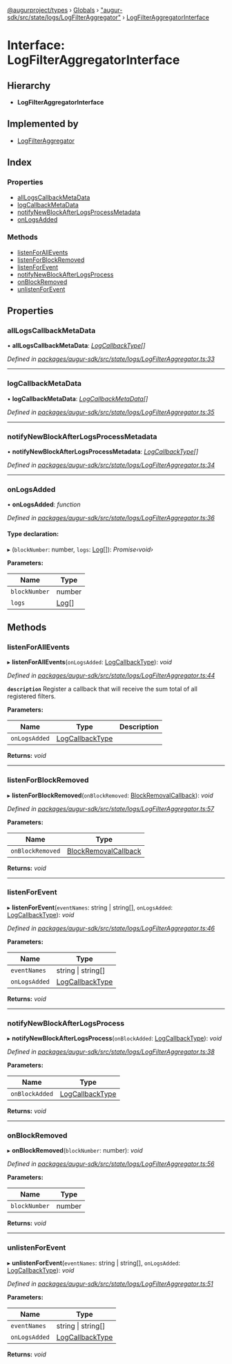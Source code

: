 [@augurproject/types](../README.md) › [Globals](../globals.md) › ["augur-sdk/src/state/logs/LogFilterAggregator"](../modules/_augur_sdk_src_state_logs_logfilteraggregator_.md) › [LogFilterAggregatorInterface](_augur_sdk_src_state_logs_logfilteraggregator_.logfilteraggregatorinterface.md)

# Interface: LogFilterAggregatorInterface

## Hierarchy

* **LogFilterAggregatorInterface**

## Implemented by

* [LogFilterAggregator](../classes/_augur_sdk_src_state_logs_logfilteraggregator_.logfilteraggregator.md)

## Index

### Properties

* [allLogsCallbackMetaData](_augur_sdk_src_state_logs_logfilteraggregator_.logfilteraggregatorinterface.md#alllogscallbackmetadata)
* [logCallbackMetaData](_augur_sdk_src_state_logs_logfilteraggregator_.logfilteraggregatorinterface.md#logcallbackmetadata)
* [notifyNewBlockAfterLogsProcessMetadata](_augur_sdk_src_state_logs_logfilteraggregator_.logfilteraggregatorinterface.md#notifynewblockafterlogsprocessmetadata)
* [onLogsAdded](_augur_sdk_src_state_logs_logfilteraggregator_.logfilteraggregatorinterface.md#onlogsadded)

### Methods

* [listenForAllEvents](_augur_sdk_src_state_logs_logfilteraggregator_.logfilteraggregatorinterface.md#listenforallevents)
* [listenForBlockRemoved](_augur_sdk_src_state_logs_logfilteraggregator_.logfilteraggregatorinterface.md#listenforblockremoved)
* [listenForEvent](_augur_sdk_src_state_logs_logfilteraggregator_.logfilteraggregatorinterface.md#listenforevent)
* [notifyNewBlockAfterLogsProcess](_augur_sdk_src_state_logs_logfilteraggregator_.logfilteraggregatorinterface.md#notifynewblockafterlogsprocess)
* [onBlockRemoved](_augur_sdk_src_state_logs_logfilteraggregator_.logfilteraggregatorinterface.md#onblockremoved)
* [unlistenForEvent](_augur_sdk_src_state_logs_logfilteraggregator_.logfilteraggregatorinterface.md#unlistenforevent)

## Properties

###  allLogsCallbackMetaData

• **allLogsCallbackMetaData**: *[LogCallbackType](../modules/_augur_sdk_src_state_logs_logfilteraggregator_.md#logcallbacktype)[]*

*Defined in [packages/augur-sdk/src/state/logs/LogFilterAggregator.ts:33](https://github.com/AugurProject/augur/blob/88b6e76efb/packages/augur-sdk/src/state/logs/LogFilterAggregator.ts#L33)*

___

###  logCallbackMetaData

• **logCallbackMetaData**: *[LogCallbackMetaData](_augur_sdk_src_state_logs_logfilteraggregator_.logcallbackmetadata.md)[]*

*Defined in [packages/augur-sdk/src/state/logs/LogFilterAggregator.ts:35](https://github.com/AugurProject/augur/blob/88b6e76efb/packages/augur-sdk/src/state/logs/LogFilterAggregator.ts#L35)*

___

###  notifyNewBlockAfterLogsProcessMetadata

• **notifyNewBlockAfterLogsProcessMetadata**: *[LogCallbackType](../modules/_augur_sdk_src_state_logs_logfilteraggregator_.md#logcallbacktype)[]*

*Defined in [packages/augur-sdk/src/state/logs/LogFilterAggregator.ts:34](https://github.com/AugurProject/augur/blob/88b6e76efb/packages/augur-sdk/src/state/logs/LogFilterAggregator.ts#L34)*

___

###  onLogsAdded

• **onLogsAdded**: *function*

*Defined in [packages/augur-sdk/src/state/logs/LogFilterAggregator.ts:36](https://github.com/AugurProject/augur/blob/88b6e76efb/packages/augur-sdk/src/state/logs/LogFilterAggregator.ts#L36)*

#### Type declaration:

▸ (`blockNumber`: number, `logs`: [Log](_augur_types_types_logs_.log.md)[]): *Promise‹void›*

**Parameters:**

Name | Type |
------ | ------ |
`blockNumber` | number |
`logs` | [Log](_augur_types_types_logs_.log.md)[] |

## Methods

###  listenForAllEvents

▸ **listenForAllEvents**(`onLogsAdded`: [LogCallbackType](../modules/_augur_sdk_src_state_logs_logfilteraggregator_.md#logcallbacktype)): *void*

*Defined in [packages/augur-sdk/src/state/logs/LogFilterAggregator.ts:44](https://github.com/AugurProject/augur/blob/88b6e76efb/packages/augur-sdk/src/state/logs/LogFilterAggregator.ts#L44)*

**`description`** Register a callback that will receive the sum total of all registered filters.

**Parameters:**

Name | Type | Description |
------ | ------ | ------ |
`onLogsAdded` | [LogCallbackType](../modules/_augur_sdk_src_state_logs_logfilteraggregator_.md#logcallbacktype) |   |

**Returns:** *void*

___

###  listenForBlockRemoved

▸ **listenForBlockRemoved**(`onBlockRemoved`: [BlockRemovalCallback](../modules/_augur_sdk_src_state_logs_logfilteraggregator_.md#blockremovalcallback)): *void*

*Defined in [packages/augur-sdk/src/state/logs/LogFilterAggregator.ts:57](https://github.com/AugurProject/augur/blob/88b6e76efb/packages/augur-sdk/src/state/logs/LogFilterAggregator.ts#L57)*

**Parameters:**

Name | Type |
------ | ------ |
`onBlockRemoved` | [BlockRemovalCallback](../modules/_augur_sdk_src_state_logs_logfilteraggregator_.md#blockremovalcallback) |

**Returns:** *void*

___

###  listenForEvent

▸ **listenForEvent**(`eventNames`: string | string[], `onLogsAdded`: [LogCallbackType](../modules/_augur_sdk_src_state_logs_logfilteraggregator_.md#logcallbacktype)): *void*

*Defined in [packages/augur-sdk/src/state/logs/LogFilterAggregator.ts:46](https://github.com/AugurProject/augur/blob/88b6e76efb/packages/augur-sdk/src/state/logs/LogFilterAggregator.ts#L46)*

**Parameters:**

Name | Type |
------ | ------ |
`eventNames` | string &#124; string[] |
`onLogsAdded` | [LogCallbackType](../modules/_augur_sdk_src_state_logs_logfilteraggregator_.md#logcallbacktype) |

**Returns:** *void*

___

###  notifyNewBlockAfterLogsProcess

▸ **notifyNewBlockAfterLogsProcess**(`onBlockAdded`: [LogCallbackType](../modules/_augur_sdk_src_state_logs_logfilteraggregator_.md#logcallbacktype)): *void*

*Defined in [packages/augur-sdk/src/state/logs/LogFilterAggregator.ts:38](https://github.com/AugurProject/augur/blob/88b6e76efb/packages/augur-sdk/src/state/logs/LogFilterAggregator.ts#L38)*

**Parameters:**

Name | Type |
------ | ------ |
`onBlockAdded` | [LogCallbackType](../modules/_augur_sdk_src_state_logs_logfilteraggregator_.md#logcallbacktype) |

**Returns:** *void*

___

###  onBlockRemoved

▸ **onBlockRemoved**(`blockNumber`: number): *void*

*Defined in [packages/augur-sdk/src/state/logs/LogFilterAggregator.ts:56](https://github.com/AugurProject/augur/blob/88b6e76efb/packages/augur-sdk/src/state/logs/LogFilterAggregator.ts#L56)*

**Parameters:**

Name | Type |
------ | ------ |
`blockNumber` | number |

**Returns:** *void*

___

###  unlistenForEvent

▸ **unlistenForEvent**(`eventNames`: string | string[], `onLogsAdded`: [LogCallbackType](../modules/_augur_sdk_src_state_logs_logfilteraggregator_.md#logcallbacktype)): *void*

*Defined in [packages/augur-sdk/src/state/logs/LogFilterAggregator.ts:51](https://github.com/AugurProject/augur/blob/88b6e76efb/packages/augur-sdk/src/state/logs/LogFilterAggregator.ts#L51)*

**Parameters:**

Name | Type |
------ | ------ |
`eventNames` | string &#124; string[] |
`onLogsAdded` | [LogCallbackType](../modules/_augur_sdk_src_state_logs_logfilteraggregator_.md#logcallbacktype) |

**Returns:** *void*
